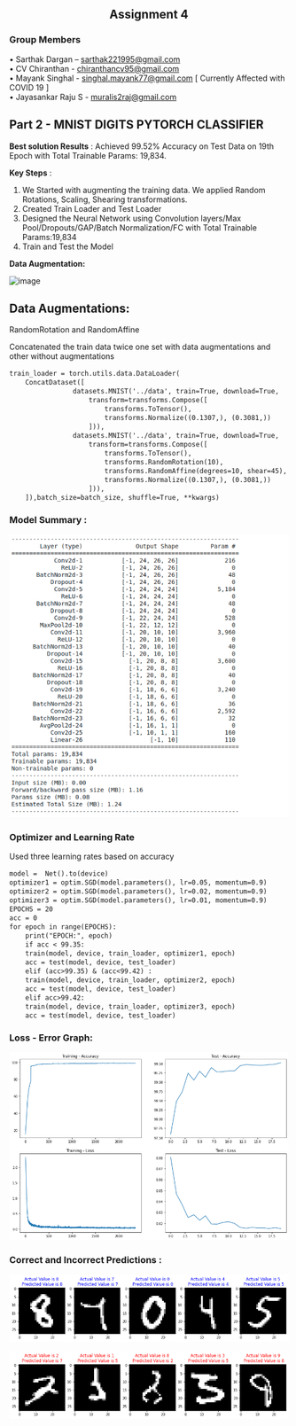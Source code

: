 ## <center> Assignment 4 </center>

### **Group Members**             
•	Sarthak Dargan – sarthak221995@gmail.com                
•	CV Chiranthan - chiranthancv95@gmail.com                   
•	Mayank Singhal - singhal.mayank77@gmail.com  [ Currently Affected with COVID 19 ]    
• Jayasankar Raju S - muralis2raj@gmail.com  

## Part 2 - MNIST DIGITS PYTORCH CLASSIFIER

**Best solution Results** : Achieved 99.52% Accuracy on Test Data on 19th Epoch with Total Trainable Params: 19,834. 

**Key Steps** : 
1. We Started with augmenting the training data. We applied Random Rotations, Scaling, Shearing transformations.
2. Created Train Loader and Test Loader
3. Designed the Neural Network using Convolution layers/Max Pool/Dropouts/GAP/Batch Normalization/FC with Total Trainable Params:19,834
4. Train and Test the Model

**Data Augmentation:**

![image](https://user-images.githubusercontent.com/11936036/120030179-c2805000-c014-11eb-8020-94fafc0c7503.png)

## Data Augmentations:
RandomRotation and RandomAffine 

Concatenated the train data twice one set with data augmentations and other without augmentations    

    train_loader = torch.utils.data.DataLoader(
        ConcatDataset([
                    datasets.MNIST('../data', train=True, download=True,
                        transform=transforms.Compose([
                            transforms.ToTensor(),
                            transforms.Normalize((0.1307,), (0.3081,))
                        ])),
                    datasets.MNIST('../data', train=True, download=True,
                        transform=transforms.Compose([
                            transforms.ToTensor(),
                            transforms.RandomRotation(10),
                            transforms.RandomAffine(degrees=10, shear=45),
                            transforms.Normalize((0.1307,), (0.3081,))
                        ])),
        ]),batch_size=batch_size, shuffle=True, **kwargs) 


### Model Summary : 
![Model Summary](./images/NetworkSummary.png)

### Optimizer and Learning Rate
Used three learning rates based on accuracy

    model =  Net().to(device)
    optimizer1 = optim.SGD(model.parameters(), lr=0.05, momentum=0.9)
    optimizer2 = optim.SGD(model.parameters(), lr=0.02, momentum=0.9)
    optimizer3 = optim.SGD(model.parameters(), lr=0.01, momentum=0.9)
    EPOCHS = 20
    acc = 0
    for epoch in range(EPOCHS):
        print("EPOCH:", epoch)
        if acc < 99.35:
        train(model, device, train_loader, optimizer1, epoch)
        acc = test(model, device, test_loader)
        elif (acc>99.35) & (acc<99.42) :
        train(model, device, train_loader, optimizer2, epoch)
        acc = test(model, device, test_loader)
        elif acc>99.42:
        train(model, device, train_loader, optimizer3, epoch)
        acc = test(model, device, test_loader)


### Loss - Error Graph: 
![Loss Error Plot](./images/LossErrorGraph.png)

### Correct and Incorrect Predictions : 
![Correct Predictions](./images/CorrectPredictions.png)

![Incorrect Predictions](./images/WrongPredictions.png)


